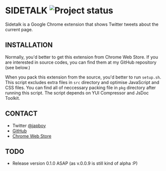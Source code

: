 SIDETALK ![Project status](http://stillmaintained.com/japboy/sidetalk.png)
========

Sidetalk is a Google Chrome extension that shows Twitter tweets about the
current page.

INSTALLATION
------------

Normally, you'd better to get this extension from Chrome Web Store.
If you are interested in source codes, you can find them at my GitHub
repository (see below.)

When you pack this extension from the source, you'd better to run `setup.sh`.
This script excludes extra files in `src` directory and optimise JavaScript
and CSS files. You can find all of neccessary packing file in `pkg` directory
after running this script. The script depends on YUI Compressor and
JsDoc Toolkit.

CONTACT
-------

* Twitter [@japboy](http://twitter.com/japboy)
* [GitHub](http://github.com/japboy/sidetalk)
* [Chrome Web Store](http://j.mp/dMy8zm)

TODO
----

* Release version 0.1.0 ASAP (as v.0.0.9 is still kind of alpha :P)
